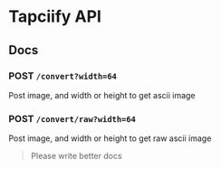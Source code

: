 # Tapciify API

## Docs

### POST `/convert?width=64`

Post image, and width or height to get ascii image

### POST `/convert/raw?width=64`

Post image, and width or height to get raw ascii image

> Please write better docs
